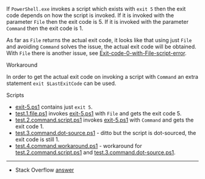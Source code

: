 
If `PowerShell.exe` invokes a script which exists with `exit 5` then the exit
code depends on how the script is invoked. If it is invoked with the parameter
`File` then the exit code is 5. If it is invoked with the parameter `Command`
then the exit code is 1.

As far as `File` returns the actual exit code, it looks like that using just
`File` and avoiding `Command` solves the issue, the actual exit code will be
obtained. With `File` there is another issue, see [Exit-code-0-with-File-script-error](../Exit-code-0-with-File-script-error).

Workaround

In order to get the actual exit code on invoking a script with `Command` an
extra statement `exit $LastExitCode` can be used.

Scripts

- [exit-5.ps1](exit-5.ps1) contains just `exit 5`.
- [test.1.file.ps1](test.1.file.ps1) invokes [exit-5.ps1](exit-5.ps1) with `File` and gets the exit code 5.
- [test.2.command.script.ps1](test.2.command.script.ps1) invokes [exit-5.ps1](exit-5.ps1) with `Command` and gets the exit code 1.
- [test.3.command.dot-source.ps1](test.3.command.dot-source.ps1) - ditto but the script is dot-sourced, the exit code is still 1.
- [test.4.command.workaround.ps1](test.4.command.workaround.ps1) - workaround for [test.2.command.script.ps1](test.2.command.script.ps1) and [test.3.command.dot-source.ps1](test.3.command.dot-source.ps1).

---

- Stack Overflow [answer](http://stackoverflow.com/a/30374795/323582)
